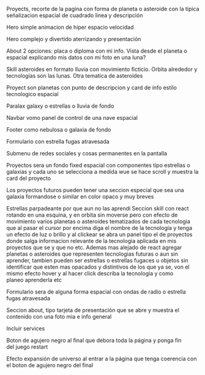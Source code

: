 Proyects, recorte de la pagina con forma de planeta o asteroide con la tipica señalizacion espacial de cuadrado linea y descripción


Hero simple animacion de hiper espacio velocidad


Hero complejo y divertido aterrizando y presentación


About 2 opciones: placa o diploma con mi info.
Vista desde el planeta o espacial explicando mis datos con mi foto en una luna?


Skill asteroides en formato lluvia con movimiento ficticio.
Orbita alrededor y tecnologias son las lunas.
Otra tematica de asteroides


Proyect son planetas con punto de descripcion y card de info estilo tecnologico espacial


Paralax galaxy o estrellas o lluvia de fondo


Navbar vomo panel de control de una nave espacial


Footer como nebulosa o galaxia de fondo


Formulario con estrella fugas atravesada


Submenu de redes sociales y cosas permanentes en la pantalla


Proyectos sera un fondo fixed espacial con componentes tipo estrellas o galaxias y cada uno se selecciona a medida wue se hace scroll y muestra la card del proyecto


Los proyectos futuros pueden tener una seccion especial que sea una galaxia formandose o similar en color opaco y muy breves


Estrellas parpadeante por que aun no las aprendi
Seccion skill con react rotando en una esquina, y en orbita sin moverse pero con efecto de movimiento varios planetas o asteroides tematizados de cada tecnologia que al pasar el cursor por encima diga el nombre de la tecnología y tenga un efecto de luz o brillo y al clickear se abra un panel tipo el de proyectos donde salga informacion relevante de la tecnologia aplicada en mis proyectos que se y que no etc. Ademas mas alejado de react agregar planetas o asteroides que representen tecnologias futuras o aun sin aprender, tambien pueden ser estrellas o estrellas fugaces u objetos sin identificar que esten mas opacados y distintivos de los que ya se, von el mismo efecto hover y al hacer click describa la tecnologia y como planeo aprenderla etc


Formulario sera de alguna forma espacial con ondas de radio o estrella fugas atravesada


Seccion about, tipo tarjeta de presentación que se abre y muestra el contenido con una foto mia e info general


Incluir services


Boton de agujero negro al final que debora toda la página y ponga fin del juego restart


Efecto expansión de universo al entrar a la página que tenga coerencia con el boton de agujero negro del final